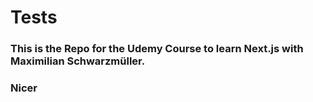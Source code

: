 # Tests

### This is the Repo for the Udemy Course to learn Next.js with Maximilian Schwarzmüller.
### Nicer